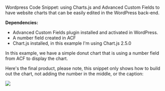 Wordpress Code Snippet: using Charts.js and Advanced Custom Fields to have website charts that can be easily edited in the WordPress back-end.

<strong>Dependencies:</strong>
<ul>
   <li>Advanced Custom Fields plugin installed and activated in WordPress.</li>
   <li>A number field created in ACF</li>
   <li>Chart.js installed, in this example I'm using Chart.js 2.5.0</li>
</ul>

In this example, we have a simple donut chart that is using a number field from ACF to display the chart.

Here's the final product, please note, this snippet only shows how to build out the chart, not adding the number in the middle, or the caption:<br/>
<div style="margin: 10px auto;"><img src="http://charlottehyland.com/wp-content/uploads/2017/11/donut-chart.png"/></div>

